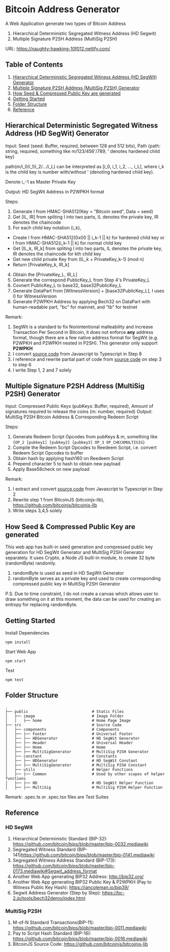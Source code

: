 # Bitcoin Address Generator

A Web Application generate two types of Bitcoin Address

1. Hierarchical Deterministic Segregated Witness Address (HD Segwit)
2. Multiple Signature P2SH Address (MultiSig P2SH)

URL: https://naughty-hawking-10f012.netlify.com/

## Table of Contents
1. [Hierarchical Deterministic Segregated Witness Address (HD SegWit) Generator](#hd-segwit)
2. [Multiple Signature P2SH Address (MultiSig P2SH) Generator](#multisig-p2sh)
3. [How Seed & Compressed Public Key are generated](#seed-key-generation)
4. [Getting Started](#quickstart)
5. [Folder Structure](#folder-structure)
6. [Reference](#reference)

## Hierarchical Deterministic Segregated Witness Address (HD SegWit) Generator
Input: Seed (seed: Buffer, required, between 128 and 512 bits), Path (path: string, required, something like m/123/456'/789, ' denotes hardened child key)

path(m/i_0/i_1/i_2/.../i_L) can be interpreted as [i_0, i_1, i_2, ..., i_L], where i_k is the child key is number with/without ' (denoting hardened child key). 

Denote i_-1 as Master Private Key

Output: HD SegWit Address in P2WPKH format

Steps:
1. Generate I from HMAC-SHA512(Key = "Bitcoin seed", Data = seed)
2. Get [IL, IR] from spliting I into two parts, IL denotes the private key, IR denotes the chaincode
3. For each child key notation (i_k), 
- Create I from HMAC-SHA512(0x00 || i_k-1 || k) for hardened child key or I from HMAC-SHA512(i_k-1 || k) for normal child key
- Get [IL_k, IR_k] from spliting I into two parts, IL denotes the private key, IR denotes the chaincode for kth child key
- Get new child private Key from (IL_k + PrivateKey_k-1) (mod n)
- Return [PrivateKey_k, IR_k]
4. Obtain the [PrivateKey_L, IR_L]
5. Generate the correspond PublicKey_L from Step 4's PrivateKey_L
6. Covnert PublicKey_L to base32, base32PublicKey_L
7. Generate DataPart from [WitnessVersion] + [base32PublicKey_L], I uses 0 for WitnessVersion
8. Generate P2WPKH Address by applying Bech32 on DataPart with human-readable part, "bc" for mainnet, and "tb" for testnet

Remark:
1. SegWit is a standard to fix Nonintentional malleability and increase Transaction Per Second in Bitcoin, it does not enforce **any** address format, though there are a few native address format for SegWit (e.g. P2WPKH and P2WPKH nested in P2SH). This generator only support **P2WPKH**
2. I convert [source code](https://github.com/sipa/bech32/tree/master/ref/javascript) from Javascript to Typescript in Step 8
3. I reference and rewrite partial part of code from [source code](https://github.com/bitcoinjs/bitcoinjs-lib) on step 3 to step 6
4. I write Step 1, 2 and 7 solely

## Multiple Signature P2SH Address (MultiSig P2SH) Generator
Input: Compressed Public Keys (pubKeys: Buffer, required), Amount of signatures required to release the coins (m: number, required) 
Output: MultiSig P2SH Bitcoin Address & Corresponding Redeem Script

Steps:
1. Generate Redeem Script Opcodes from pubKeys & m, something like ```{OP_2 [pubkey1] [pubkey2] [pubkey3] OP_3 OP_CHECKMULTISIG}```
2. Compile the Redeem Script Opcodes to Reedeem Script, i.e. convert Redeem Script Opcodes to buffer
3. Obtain hash by applying hash160 on Reedeem Script
4. Prepend character 5 to hash to obtain new payload
5. Apply Base58check on new payload

Remark:
1. I extract and convert [source code](https://github.com/bitcoinjs/bitcoinjs-lib) from Javascript to Typescript in Step 2
2. Rewrite step 1 from BitcoinJS (bitcoinjs-lib), https://github.com/bitcoinjs/bitcoinjs-lib
3. Write steps 3,4,5 solely

## How Seed & Compressed Public Key are generated
This web app has built-in seed generation and compressed public key generation for HD SegWit Generator and MultiSig P2SH Generator separately. It uses Crypto, a Node JS built-in module, to create 32 byte (randomByte) randomly. 

1. randomByte is used as seed in HD SegWit Generator
2. randomByte serves as a private key and used to create corresponding compressed public key in MultiSig P2SH Generator

P.S. Due to time constraint, I do not create a canvas which allows user to draw something on it at this moment, the data can be used for creating an entropy for replacing randomByte.

## Getting Started

Install Dependencies

```
npm install
```

Start Web App

```
npm start
```

Test

```
npm test
```

## Folder Structure
    .
    ├── public                            # Static Files
    │   ├── image                         # Image Folder
    │   │   ├── home                      # Home Page Image
    ├── src                               # Source Code
    │   ├── components                    # Components
    │   ├── ├── Footer                    # Universal Footer   
    │   ├── ├── HDGenerator               # HD SegWit Generator 
    │   ├── ├── Header                    # Universal Header   
    │   ├── ├── Home                      # Home   
    │   ├── ├── MultiSigGenerator         # MultiSig P2SH Generator   
    │   ├── constant                      # Constants
    │   ├── ├── HDGenerator               # HD SegWit Constant  
    │   ├── ├── MultiSigGenerator         # MultiSig P2SH Constant   
    │   ├── utils                         # Helper Functions
    │   ├── ├── Common                    # Used by other scopes of helper functions  
    │   ├── ├── HD                        # HD SegWit Helper Function  
    │   ├── ├── MultiSig                  # MultiSig P2SH Helper Function  

Remark: .spec.ts or .spec.tsx files are Test Suites
## Reference

### HD SegWit
1. Hierarchical Deterministic Standard (BIP-32): https://github.com/bitcoin/bips/blob/master/bip-0032.mediawiki
2. Segregated Witness Standard (BIP-141)https://github.com/bitcoin/bips/blob/master/bip-0141.mediawiki
3. Segregated Witness Address Standard (BIP-173): https://github.com/bitcoin/bips/blob/master/bip-0173.mediawiki#Segwit_address_format
4. Another Web App generating BIP32 Address: http://bip32.org/
5. Another Web App generating BIP32 Public Key & P2WPKH (Pay to Witness Public Key Hash): https://iancoleman.io/bip39/
6. Segwit Address Generator (Step by Step): https://bc-2.jp/tools/bech32demo/index.html

### MultiSig P2SH
1. M-of-N Standard Transactions(BIP-11): https://github.com/bitcoin/bips/blob/master/bip-0011.mediawiki
2. Pay to Script Hash Standard (BIP-16): https://github.com/bitcoin/bips/blob/master/bip-0016.mediawiki
3. BitcoinJS Source Code: https://github.com/bitcoinjs/bitcoinjs-lib
